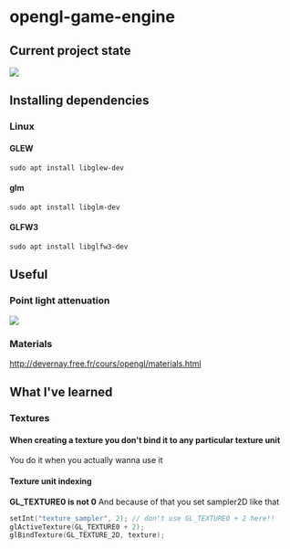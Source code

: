 # opengl-game-engine

## Current project state
![](https://i.imgur.com/bUdMwuJ.png)

## Installing dependencies
### Linux
#### GLEW
```
sudo apt install libglew-dev
```
#### glm
```
sudo apt install libglm-dev
```
#### GLFW3
```
sudo apt install libglfw3-dev
```

## Useful
### Point light attenuation
![](https://i.imgur.com/W1z0qHD.png)
### Materials
http://devernay.free.fr/cours/opengl/materials.html

## What I've learned
### Textures
#### When creating a texture you don't bind it to any particular texture unit
You do it when you actually wanna use it
#### Texture unit indexing
**GL_TEXTURE0 is not 0**
And because of that you set sampler2D like that
```cpp
setInt("texture_sampler", 2); // don't use GL_TEXTURE0 + 2 here!!
glActiveTexture(GL_TEXTURE0 + 2);
glBindTexture(GL_TEXTURE_2D, texture);
```
